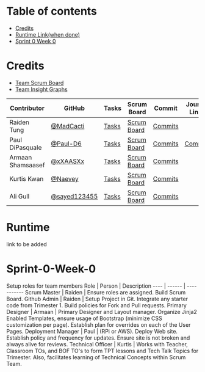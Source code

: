 Table of contents
=================

<!--ts-->
* [Credits](#credits)
* [Runtime Link(when done)](#runtime)
* [Sprint 0 Week 0](#Sprint-0-Week-0)

<!--te-->

Credits
=======

- [Team Scrum Board](https://github.com/MadCacti/PARK-tech/projects/1)
- [Team Insight Graphs](https://github.com/MadCacti/PARK-tech/graphs/contributors)


Contributor | GitHub | Tasks | Scrum Board | Commit | Journal Links
----------- | ----------- | ------------- | ------------- | ------------- | -------------
Raiden Tung | [@MadCacti](https://github.com/MadCacti) | [Tasks](https://github.com/MadCacti/PARK-tech/issues) | [Scrum Board](https://github.com/MadCacti/PARK-tech/projects/1)  | [Commits](https://github.com/MadCacti/PARK-tech/commits/main?author=MadCacti) |
Paul DiPasquale | [@Paul-D6](https://github.com/Paul-D6) | [Tasks](https://github.com/MadCacti/PARK-tech/issues) | [Scrum Board](https://github.com/MadCacti/PARK-tech/projects/1) | [Commits](https://github.com/MadCacti/PARK-tech/commits/main?author=Paul-D6) | [Commits](https://docs.google.com/document/d/1oFeL4nMMEJ1XYFTJkGe01dahlJuVwP_HnVrcs5Kghuw/edit?usp=sharing)
Armaan Shamsaasef | [@xXAASXx](https://github.com/cwang999) | [Tasks](https://github.com/MadCacti/PARK-tech/issues) | [Scrum Board](https://github.com/MadCacti/PARK-tech/projects/1) | [Commits](https://github.com/MadCacti/PARK-tech/commits/main?author=cwang999) |
Kurtis Kwan | [@Naevey](https://github.com/Naevey) | [Tasks](https://github.com/MadCacti/PARK-tech/issues) | [Scrum Board](https://github.com/MadCacti/PARK-tech/projects/1) | [Commits](https://github.com/MadCacti/PARK-tech/commits/main?author=Naevey) | 
Ali Gull | [@sayed123455](https://github.com/sayed123455) | [Tasks](https://github.com/MadCacti/PARK-tech/issues) | [Scrum Board](https://github.com/MadCacti/PARK-tech/projects/1) | [Commits](https://github.com/MadCacti/PARK-tech/commits/main?author=sayed123455) | 




Runtime
=================
link to be added

Sprint-0-Week-0
===============
Setup roles for team members
Role | Person | Description
---- | ------ | -----------
Scrum Master | Raiden |  Ensure roles are assigned.  Build Scrum Board. 
Github Admin | Raiden | Setup Project in Git.  Integrate any starter code from Trimester 1.  Build policies for Fork and Pull requests.
Primary Designer | Armaan | Primary Designer and Layout manager.  Organize Jinja2 Enabled Templates, ensure usage of Bootstrap (minimize CSS customization per page).  Establish plan for overrides on each of the User Pages.
Deployment Manager | Paul | (RPi or AWS).  Deploy Web site.  Establish policy and frequency for updates.  Ensure site is not broken and always alive for reviews.
Technical Officer | Kurtis | Works with Teacher, Classroom TOs, and BOF TO's to form TPT lessons and Tech Talk Topics for Trimester.  Also, facilitates learning of Technical Concepts within Scrum Team.
